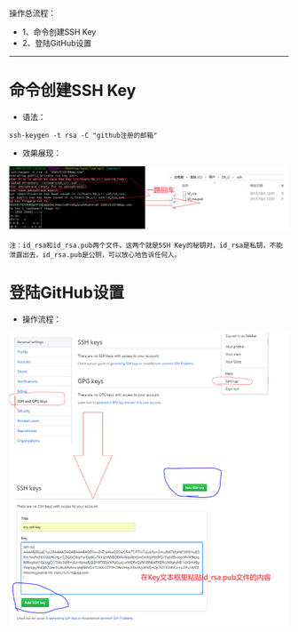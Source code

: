 操作总流程：
- 1、命令创建SSH Key
- 2、登陆GitHub设置

----------

# 命令创建SSH Key
- 语法：
```
ssh-keygen -t rsa -C "github注册的邮箱"
```

- 效果展现：

![](image/8-1.png)

`注：id_rsa和id_rsa.pub两个文件，这两个就是SSH Key的秘钥对，id_rsa是私钥，不能泄露出去，id_rsa.pub是公钥，可以放心地告诉任何人。`

# 登陆GitHub设置
- 操作流程：

![](image/8-2.png)
